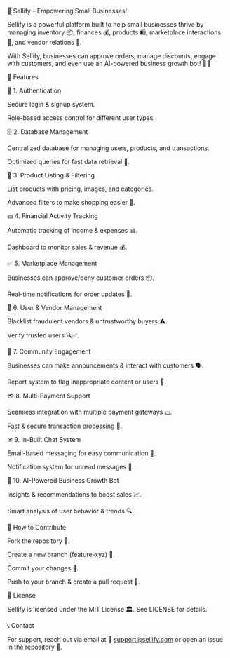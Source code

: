 🚀 Sellify - Empowering Small Businesses!

Sellify is a powerful platform built to help small businesses thrive by managing inventory 📦, finances 💰, products 🛍, marketplace interactions 🏪, and vendor relations 🤝.

With Sellify, businesses can approve orders, manage discounts, engage with customers, and even use an AI-powered business growth bot! 🤖✨

🌟 Features

🔐 1. Authentication

Secure login & signup system.

Role-based access control for different user types.

🗄 2. Database Management

Centralized database for managing users, products, and transactions.

Optimized queries for fast data retrieval 🚀.

🛒 3. Product Listing & Filtering

List products with pricing, images, and categories.

Advanced filters to make shopping easier 🔎.

💵 4. Financial Activity Tracking

Automatic tracking of income & expenses 📊.

Dashboard to monitor sales & revenue 💰.

✅ 5. Marketplace Management

Businesses can approve/deny customer orders 📦.

Real-time notifications for order updates 🔔.

🚫 6. User & Vendor Management

Blacklist fraudulent vendors & untrustworthy buyers ⚠.

Verify trusted users 🔍✅.

📢 7. Community Engagement

Businesses can make announcements & interact with customers 🗣.

Report system to flag inappropriate content or users 🚨.

💳 8. Multi-Payment Support

Seamless integration with multiple payment gateways 💵.

Fast & secure transaction processing 🔐.

✉ 9. In-Built Chat System

Email-based messaging for easy communication 📧.

Notification system for unread messages 🔔.

🤖 10. AI-Powered Business Growth Bot

Insights & recommendations to boost sales 📈.

Smart analysis of user behavior & trends 🔍.

🚀 How to Contribute

Fork the repository 🍴.

Create a new branch (feature-xyz) 🌿.

Commit your changes 💾.

Push to your branch & create a pull request 🚀.

📜 License

Sellify is licensed under the MIT License 🏛. See LICENSE for details.

📞 Contact

For support, reach out via email at 📩 support@sellify.com or open an issue in the repository 🔧.